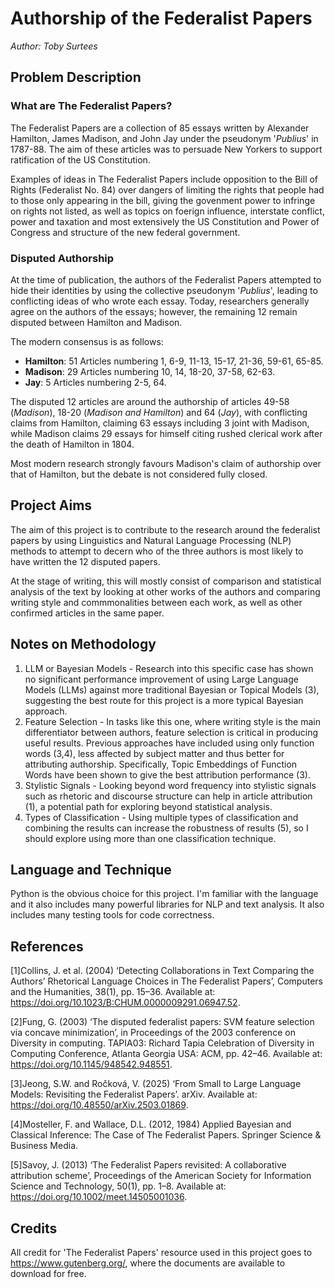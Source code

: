 # Authorship of the Federalist Papers

*Author: Toby Surtees*

## Problem Description

### What are The Federalist Papers?

The Federalist Papers are a collection of 85 essays written by Alexander Hamilton, James Madison, and John Jay under the pseudonym '*Publius*' in 1787-88. The aim of these articles was to persuade New Yorkers to support ratification of the US Constitution.

Examples of ideas in The Federalist Papers include opposition to the Bill of Rights (Federalist No. 84) over dangers of limiting the rights that people had to those only appearing in the bill, giving the govenment power to infringe on rights not listed, as well as topics on foerign influence, interstate conflict, power and taxation and most extensively the US Constitution and Power of Congress and structure of the new federal government.

### Disputed Authorship

At the time of publication, the authors of the Federalist Papers attempted to hide their identities by using the collective pseudonym '*Publius*', leading to conflicting ideas of who wrote each essay. Today, researchers generally agree on the authors of the essays; however, the remaining 12 remain disputed between Hamilton and Madison.

The modern consensus is as follows:

- **Hamilton**: 51 Articles numbering 1, 6-9, 11-13, 15-17, 21-36, 59-61, 65-85.
- **Madison**: 29 Articles numbering 10, 14, 18-20, 37-58, 62-63.
- **Jay**: 5 Articles numbering 2-5, 64.

The disputed 12 articles are around the authorship of articles 49-58 (*Madison*), 18-20 (*Madison and Hamilton*) and 64 (*Jay*), with conflicting claims from Hamilton, claiming 63 essays including 3 joint with Madison, while Madison claims 29 essays for himself citing rushed clerical work after the death of Hamilton in 1804.

Most modern research strongly favours Madison's claim of authorship over that of Hamilton, but the debate is not considered fully closed.

## Project Aims

The aim of this project is to contribute to the research around the federalist papers by using Linguistics and Natural Language Processing (NLP) methods to attempt to decern who of the three authors is most likely to have written the 12 disputed papers.  

At the stage of writing, this will mostly consist of comparison and statistical analysis of the text by looking at other works of the authors and comparing writing style and commmonalities between each work, as well as other confirmed articles in the same paper.

## Notes on Methodology

1. LLM or Bayesian Models - Research into this specific case has shown no significant performance improvement of using Large Language Models (LLMs) against more traditional Bayesian or Topical Models (3), suggesting the best route for this project is a more typical Bayesian approach.
2. Feature Selection - In tasks like this one, where writing style is the main differentiator between authors, feature selection is critical in producing useful results. Previous approaches have included using only function words (3,4), less affected by subject matter and thus better for attributing authorship. Specifically, Topic Embeddings of Function Words have been shown to give the best attribution performance (3).
3. Stylistic Signals - Looking beyond word frequency into stylistic signals such as rhetoric and discourse structure can help in article attribution (1), a potential path for exploring beyond statistical analysis.
4. Types of Classification - Using multiple types of classification and combining the results can increase the robustness of results (5), so I should explore using more than one classification technique.

## Language and Technique

Python is the obvious choice for this project. I'm familiar with the language and it also includes many powerful libraries for NLP and text analysis. It also includes many testing tools for code correctness.

## References

[1]Collins, J. et al. (2004) ‘Detecting Collaborations in Text Comparing the Authors’ Rhetorical Language Choices in The Federalist Papers’, Computers and the Humanities, 38(1), pp. 15–36. Available at: <https://doi.org/10.1023/B:CHUM.0000009291.06947.52>.

[2]Fung, G. (2003) ‘The disputed federalist papers: SVM feature selection via concave minimization’, in Proceedings of the 2003 conference on Diversity in computing. TAPIA03: Richard Tapia Celebration of Diversity in Computing Conference, Atlanta Georgia USA: ACM, pp. 42–46. Available at: <https://doi.org/10.1145/948542.948551>.

[3]Jeong, S.W. and Ročková, V. (2025) ‘From Small to Large Language Models: Revisiting the Federalist Papers’. arXiv. Available at: <https://doi.org/10.48550/arXiv.2503.01869>.

[4]Mosteller, F. and Wallace, D.L. (2012, 1984) Applied Bayesian and Classical Inference: The Case of The Federalist Papers. Springer Science & Business Media.

[5]Savoy, J. (2013) ‘The Federalist Papers revisited: A collaborative attribution scheme’, Proceedings of the American Society for Information Science and Technology, 50(1), pp. 1–8. Available at: <https://doi.org/10.1002/meet.14505001036>.

## Credits

All credit for 'The Federalist Papers' resource used in this project goes to <https://www.gutenberg.org/>, where the documents are available to download for free.
